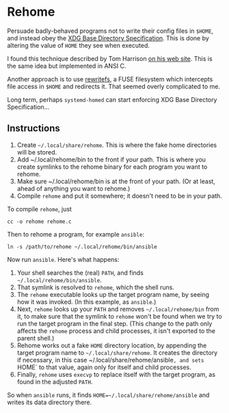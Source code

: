 
# Rehome

Persuade badly-behaved programs not to write their config files in `$HOME`, and
instead obey the [XDG Base Directory Specification][xdg]. This is done by 
altering the value of `HOME` they see when executed.

I found this technique described by Tom Harrison [on his web site][credit].
This is the same idea but implemented in ANSI C.

Another approach is to use [rewritefs][rewritefs], a FUSE filesystem which intercepts file access in `$HOME` and redirects it. That seemed overly complicated to me.

Long term, perhaps `systemd-homed` can start enforcing XDG Base Directory Specification...

## Instructions

 1. Create `~/.local/share/rehome`. This is where the fake home directories 
   will be stored.
 2. Add ~/.local/rehome/bin to the front if your path. This is where you create symlinks to the rehome binary for each program you want to rehome.
 3. Make sure ~/.local/rehome/bin is at the front of your path. (Or at least, ahead of anything you want to rehome.)
 4. Compile `rehome` and put it somewhere; it doesn't need to be in your path.

To compile `rehome`, just

    cc -o rehome rehome.c

Then to rehome a program, for example `ansible`:

    ln -s /path/to/rehome ~/.local/rehome/bin/ansible

Now run `ansible`. Here's what happens:

 1. Your shell searches the (real) `PATH`, and finds `~/.local/rehome/bin/ansible`.
 2. That symlink is resolved to `rehome`, which the shell runs.
 3. The `rehome` executable looks up the target program name, by seeing how it was invoked. (In this example, as `ansible`.)
 4. Next, `rehome` looks up your `PATH` and removes `~/.local/rehome/bin` from
it, to make sure that the symlink to `rehome` won't be found when we try to run
the target program in the final step. (This change to the path only affects the
`rehome` process and child processes, it isn't exported to the parent shell.)
 5. Rehome works out a fake `HOME` directory location, by appending the target
program name to `~/.local/share/rehome`. It creates the directory if necessary,
in this case ~/.local/share/rehome/ansible`, and sets `HOME` to that value, again only for itself and child processes.
 6. Finally, `rehome` uses `execvp` to replace itself with the target program, as found in the adjusted `PATH`.

So when `ansible` runs, it finds `HOME=~/.local/share/rehome/ansible` and writes its data directory there.


[xdg]: https://specifications.freedesktop.org/basedir-spec/basedir-spec-latest.html
[credit]: https://superluserdo.xyz/blog/posts/2020/03/28/fake-home-prison/
[rewritefs]: https://github.com/sloonz/rewritefs
